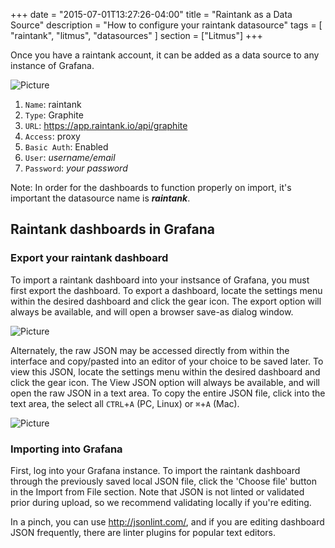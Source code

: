 +++
date = "2015-07-01T13:27:26-04:00"
title = "Raintank as a Data Source"
description = "How to configure your raintank datasource"
tags = [ "raintank", "litmus", "datasources" ]
section = ["Litmus"]
+++

Once you have a raintank account, it can be added as a data source to any instance of Grafana. 

![Picture](/img/docs/raintank-datasource.png)

1. `Name`: raintank
1. `Type`: Graphite
1. `URL`: https://app.raintank.io/api/graphite
1. `Access`: proxy
1. `Basic Auth`: Enabled
1. `User`: *username/email*
1. `Password`: *your password*

Note: In order for the dashboards to function properly on import, it's important the datasource name is ***raintank***.

## Raintank dashboards in Grafana

### Export your raintank dashboard

To import a raintank dashboard into your instsance of Grafana, you must first export the dashboard. To export a dashboard, locate the settings menu within the desired dashboard and click the gear icon. The export option will always be available, and will open a browser save-as dialog window. 

![Picture](/img/docs/export.gif)

Alternately, the raw JSON may be accessed directly from within the interface and copy/pasted into an editor of your choice to be saved later. To view this JSON, locate the settings menu within the desired dashboard and click the gear icon. The View JSON option will always be available, and will open the raw JSON in a text area. To copy the entire JSON file, click into the text area, the select all `CTRL`+`A` (PC, Linux) or `⌘`+`A` (Mac).

![Picture](/img/docs/export-2.gif)

### Importing into Grafana

First, log into your Grafana instance. To import the raintank dashboard through the previously saved local JSON file, click the 'Choose file' button in the Import from File section. Note that JSON is not linted or validated prior during upload, so we recommend validating locally if you're editing. 

In a pinch, you can use http://jsonlint.com/, and if you are editing dashboard JSON frequently, there are linter plugins for popular text editors.

